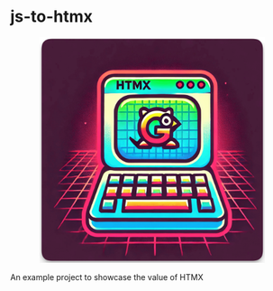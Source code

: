 # js-to-htmx

<p align="center">
  <img src="/web/static/images/js-to-htmx.png" alt="drawing" width="400"/>
</p>

An example project to showcase the value of HTMX 
